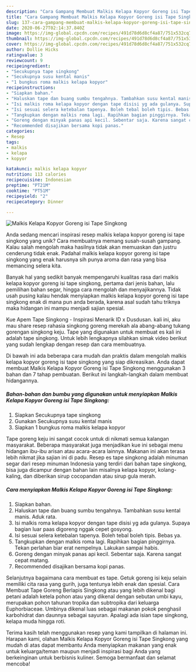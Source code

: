 ```yaml
---
description: "Cara Gampang Membuat Malkis Kelapa Kopyor Goreng isi Tape Singkong yang Menggugah Selera"
title: "Cara Gampang Membuat Malkis Kelapa Kopyor Goreng isi Tape Singkong yang Menggugah Selera"
slug: 137-cara-gampang-membuat-malkis-kelapa-kopyor-goreng-isi-tape-singkong-yang-menggugah-selera
date: 2020-06-27T02:14:37.840Z
image: https://img-global.cpcdn.com/recipes/491d78d6d8cf4a87/751x532cq70/malkis-kelapa-kopyor-goreng-isi-tape-singkong-foto-resep-utama.jpg
thumbnail: https://img-global.cpcdn.com/recipes/491d78d6d8cf4a87/751x532cq70/malkis-kelapa-kopyor-goreng-isi-tape-singkong-foto-resep-utama.jpg
cover: https://img-global.cpcdn.com/recipes/491d78d6d8cf4a87/751x532cq70/malkis-kelapa-kopyor-goreng-isi-tape-singkong-foto-resep-utama.jpg
author: Dollie Hicks
ratingvalue: 3
reviewcount: 9
recipeingredient:
- "Secukupnya tape singkong"
- "Secukupnya susu kental manis"
- "1 bungkus roma malkis kelapa kopyor"
recipeinstructions:
- "Siapkan bahan."
- "Haluskan tape dan buang sumbu tengahnya. Tambahkan susu kental manis. Aduk rata."
- "Isi malkis roma kelapa kopyor dengan tape disisi yg ada gulanya. Supaya bagian luar paas digoreng nggak cepet gosyong."
- "Isi sesuai selera ketebalan tapenya. Boleh tebal boleh tipis. Bebas ya."
- "Tangkupkan dengan malkis roma lagi. Rapihkan bagian pinggirnya. Tekan perlahan biar erat nempelnya. Lakukan sampai habis."
- "Goreng dengan minyak panas api kecil. Sebentar saja. Karena sangat cepat matang."
- "Recommended disajikan bersama kopi panas."
categories:
- Resep
tags:
- malkis
- kelapa
- kopyor

katakunci: malkis kelapa kopyor 
nutrition: 113 calories
recipecuisine: Indonesian
preptime: "PT21M"
cooktime: "PT51M"
recipeyield: "2"
recipecategory: Dinner

---
```



![Malkis Kelapa Kopyor Goreng isi Tape Singkong](https://img-global.cpcdn.com/recipes/491d78d6d8cf4a87/751x532cq70/malkis-kelapa-kopyor-goreng-isi-tape-singkong-foto-resep-utama.jpg)

Anda sedang mencari inspirasi resep malkis kelapa kopyor goreng isi tape singkong yang unik? Cara membuatnya memang susah-susah gampang. Kalau salah mengolah maka hasilnya tidak akan memuaskan dan justru cenderung tidak enak. Padahal malkis kelapa kopyor goreng isi tape singkong yang enak harusnya sih punya aroma dan rasa yang bisa memancing selera kita.

Banyak hal yang sedikit banyak mempengaruhi kualitas rasa dari malkis kelapa kopyor goreng isi tape singkong, pertama dari jenis bahan, lalu pemilihan bahan segar, hingga cara mengolah dan menyajikannya. Tidak usah pusing kalau hendak menyiapkan malkis kelapa kopyor goreng isi tape singkong enak di mana pun anda berada, karena asal sudah tahu triknya maka hidangan ini mampu menjadi sajian spesial.

Kue Apem Tape Singkong - Inspirasi Menarik ID x Dusdusan. kali ini, aku mau share resep rahasia singkong goreng merekah ala abang-abang tukang gorengan singkong keju. Tape yang digunakan untuk membuat es kali ini adalah tape singkong. Untuk lebih lengkapnya silahkan simak video berikut yang sudah lengkap dengan resep dan cara membuatnya.


Di bawah ini ada beberapa cara mudah dan praktis dalam mengolah malkis kelapa kopyor goreng isi tape singkong yang siap dikreasikan. Anda dapat membuat Malkis Kelapa Kopyor Goreng isi Tape Singkong menggunakan 3 bahan dan 7 tahap pembuatan. Berikut ini langkah-langkah dalam membuat hidangannya.

<!--inarticleads1-->

##### Bahan-bahan dan bumbu yang digunakan untuk menyiapkan Malkis Kelapa Kopyor Goreng isi Tape Singkong:

1. Siapkan Secukupnya tape singkong
1. Gunakan Secukupnya susu kental manis
1. Siapkan 1 bungkus roma malkis kelapa kopyor


Tape goreng keju ini sangat cocok untuk di nikmati semua kalangan masyarakat. Beberapa masyarakat juga menjadikan kue ini sebagai menu hidangan ibu-ibu arisan atau acara-acara lainnya. Makanan ini akan terasa lebih nikmat jika sajian ini di padu. Resep es tape singkong adalah minuman segar dari resep minuman Indonesia yang terdiri dari bahan tape singkong, bisa juga dicampur dengan bahan lain misalnya kelapa kopyor, kolang-kaling, dan diberikan sirup cocopandan atau sirup gula merah. 

<!--inarticleads2-->

##### Cara menyiapkan Malkis Kelapa Kopyor Goreng isi Tape Singkong:

1. Siapkan bahan.
1. Haluskan tape dan buang sumbu tengahnya. Tambahkan susu kental manis. Aduk rata.
1. Isi malkis roma kelapa kopyor dengan tape disisi yg ada gulanya. Supaya bagian luar paas digoreng nggak cepet gosyong.
1. Isi sesuai selera ketebalan tapenya. Boleh tebal boleh tipis. Bebas ya.
1. Tangkupkan dengan malkis roma lagi. Rapihkan bagian pinggirnya. Tekan perlahan biar erat nempelnya. Lakukan sampai habis.
1. Goreng dengan minyak panas api kecil. Sebentar saja. Karena sangat cepat matang.
1. Recommended disajikan bersama kopi panas.


Selanjutnya bagaimana cara membuat es tape. Getuk goreng isi keju selain memiliki cita rasa yang gurih, juga tentunya lebih enak dan spesial. Cara Membuat Tape Goreng Berlapis Singkong atau yang lebih dikenal bagi petani adalah ketela pohon atau yang dikenal dengan sebutan umbi kayu, merupakan pohon tahunan tropika dan subtropika dari keluarga Euphorbiaceae. Umbinya dikenal luas sebagai makanan pokok penghasil karbohidrat dan daunnya sebagai sayuran. Apalagi ada isian tape singkong, kelapa muda hingga roti. 

Terima kasih telah menggunakan resep yang kami tampilkan di halaman ini. Harapan kami, olahan Malkis Kelapa Kopyor Goreng isi Tape Singkong yang mudah di atas dapat membantu Anda menyiapkan makanan yang enak untuk keluarga/teman maupun menjadi inspirasi bagi Anda yang berkeinginan untuk berbisnis kuliner. Semoga bermanfaat dan selamat mencoba!
